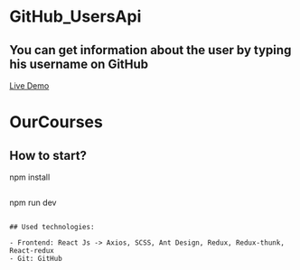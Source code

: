 # GitHub_UsersApi

<h2>You can get information about the user by typing his username on GitHub</h2>

<a href="https://symphonious-fairy-964a7e.netlify.app/" target="_blank">Live Demo</a>

# OurCourses

## How to start?

npm install
```
```
npm run dev
```

## Used technologies:

- Frontend: React Js -> Axios, SCSS, Ant Design, Redux, Redux-thunk, React-redux
- Git: GitHub
